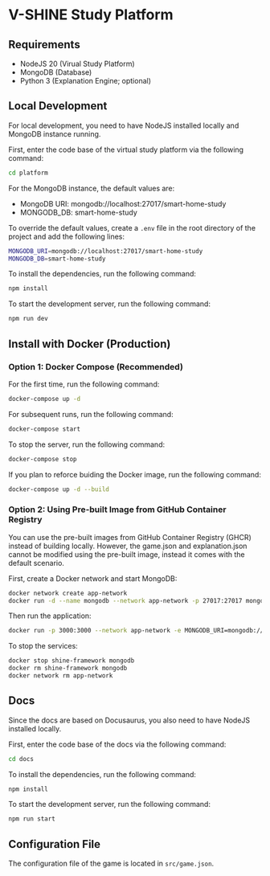 # V-SHINE Study Platform

## Requirements

- NodeJS 20 (Virual Study Platform)
- MongoDB (Database)
- Python 3 (Explanation Engine; optional)

## Local Development

For local development, you need to have NodeJS installed locally and MongoDB instance running.

First, enter the code base of the virtual study platform via the following command:

```bash
cd platform
```

For the MongoDB instance, the default values are:
- MongoDB URI: mongodb://localhost:27017/smart-home-study
- MONGODB_DB: smart-home-study

To override the default values, create a `.env` file in the root directory of the project and add the following lines:

```bash
MONGODB_URI=mongodb://localhost:27017/smart-home-study
MONGODB_DB=smart-home-study
```

To install the dependencies, run the following command:

```bash
npm install
```

To start the development server, run the following command:

```bash
npm run dev
```

## Install with Docker (Production)

### Option 1: Docker Compose (Recommended)

For the first time, run the following command:

```bash
docker-compose up -d
```

For subsequent runs, run the following command:

```bash
docker-compose start
```

To stop the server, run the following command:

```bash
docker-compose stop
```

If you plan to reforce buiding the Docker image, run the following command:

```bash
docker-compose up -d --build
```

### Option 2: Using Pre-built Image from GitHub Container Registry

You can use the pre-built images from GitHub Container Registry (GHCR) instead of building locally.
However, the game.json and explanation.json cannot be modified using the pre-built image, instead it comes with the default scenario.

First, create a Docker network and start MongoDB:

```bash
docker network create app-network
docker run -d --name mongodb --network app-network -p 27017:27017 mongo:6.0
```

Then run the application:

```bash
docker run -p 3000:3000 --network app-network -e MONGODB_URI=mongodb://mongodb:27017/smart-home-study ghcr.io/exmartlab/shine-framework
```

To stop the services:

```bash
docker stop shine-framework mongodb
docker rm shine-framework mongodb
docker network rm app-network
```

## Docs

Since the docs are based on Docusaurus, you also need to have NodeJS installed locally.

First, enter the code base of the docs via the following command:

```bash
cd docs
```

To install the dependencies, run the following command:

```bash
npm install
```

To start the development server, run the following command:

```bash
npm run start
```

## Configuration File

The configuration file of the game is located in `src/game.json`.
